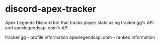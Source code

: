 # discord-apex-tracker
Apex Legends Discord bot that tracks player stats using tracker.gg's API and apexlegendsapi.com's API

tracker.gg - profile information
apexlegendsapi.com - ranked information
